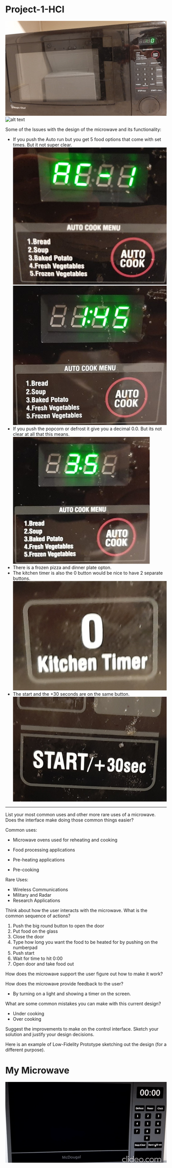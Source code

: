 # Project-1-HCI

![alt text](Images/Microwave-cropped.jpg)
![alt text](Images/microwave-gif.gif)

Some of the Issues with the design of the microwave and its functionality:



* If you push the Auto run but you get 5 food options that come with set times. But it not super clear.
![alt text](Images/photo3.jpg)
![alt text](Images/photo1.jpg)
* If you push the popcorn or defrost it give you a decimal 0.0. But its not clear at all that this means.
![alt text](Images/photo2.jpg)
* There is a frozen pizza and dinner plate opton.
* The kitchen timer is also the 0 button would be nice to have 2 separate buttons.
![alt text](Images/timer.jpg)
* The start and the +30 seconds are on the same button. 
![alt text](Images/start.jpg)

-----------------------------------------------------------------------------------------------------------------------------------------------------------------------------------

List your most common uses and other more rare uses of a microwave. Does the interface make doing those common things easier?

Common uses:
* Microwave ovens used for reheating and cooking

* Food processing applications

* Pre-heating applications

* Pre-cooking

Rare Uses: 
* Wireless Communications
* Military and Radar
* Research Applications

Think about how the user interacts with the microwave. What is the common sequence of actions?

1. Push the big round button to open the door
2. Put food on the glass 
3. Close the door
4. Type how long you want the food to be heated for by pushing on the numberpad
5. Push start
6. Wait for time to hit 0:00 
7. Open door and take food out 

How does the microwave support the user figure out how to make it work?

How does the microwave provide feedback to the user?
* By turning on a light and showing a timer on the screen.

What are some common mistakes you can make with this current design?
* Under cooking 
* Over cooking 

Suggest the improvements to make on the control interface. Sketch your solution and justify your design decisions.

Here is an example of Low-Fidelity Prototype sketching out the design (for a different purpose).

# My Microwave
![alt text](Images/mymicrowave.gif)
